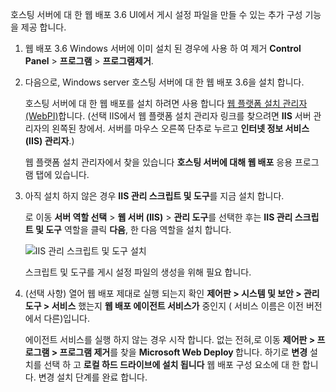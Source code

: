 호스팅 서버에 대 한 웹 배포 3.6 UI에서 게시 설정 파일을 만들 수 있는 추가 구성 기능을 제공 합니다.

1. 웹 배포 3.6 Windows 서버에 이미 설치 된 경우에 사용 하 여 제거 **Control Panel** > **프로그램** > **프로그램제거**.

2. 다음으로, Windows server 호스팅 서버에 대 한 웹 배포 3.6을 설치 합니다.

    호스팅 서버에 대 한 웹 배포를 설치 하려면 사용 합니다 [웹 플랫폼 설치 관리자 (WebPI)](https://www.microsoft.com/web/downloads/platform.aspx)합니다. (선택 IIS에서 웹 플랫폼 설치 관리자 링크를 찾으려면 **IIS** 서버 관리자의 왼쪽된 창에서. 서버를 마우스 오른쪽 단추로 누르고 **인터넷 정보 서비스 (IIS) 관리자**.)

    웹 플랫폼 설치 관리자에서 찾을 있습니다 **호스팅 서버에 대해 웹 배포** 응용 프로그램 탭에 있습니다.

3. 아직 설치 하지 않은 경우 **IIS 관리 스크립트 및 도구**를 지금 설치 합니다.

    로 이동 **서버 역할 선택** > **웹 서버 (IIS)** > **관리 도구**를 선택한 후는 **IIS 관리 스크립트 및 도구** 역할을 클릭 **다음**, 한 다음 역할을 설치 합니다.

    ![IIS 관리 스크립트 및 도구 설치](../../deployment/media/tutorial-iis-management-scripts-and-tools.png)

    스크립트 및 도구를 게시 설정 파일의 생성을 위해 필요 합니다.

4. (선택 사항) 열어 웹 배포 제대로 실행 되는지 확인 **제어판 > 시스템 및 보안 > 관리 도구 > 서비스** 했는지 **웹 배포 에이전트 서비스가** 중인지 ( 서비스 이름은 이전 버전에서 다른)입니다.

    에이전트 서비스를 실행 하지 않는 경우 시작 합니다. 없는 전혀,로 이동 **제어판 > 프로그램 > 프로그램 제거**를 찾을 **Microsoft Web Deploy <version>** 합니다. 하기로 **변경** 설치를 선택 하 고 **로컬 하드 드라이브에 설치 됩니다** 웹 배포 구성 요소에 대 한 합니다. 변경 설치 단계를 완료 합니다.